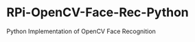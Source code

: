 RPi-OpenCV-Face-Rec-Python
==========================

Python Implementation of OpenCV Face Recognition
